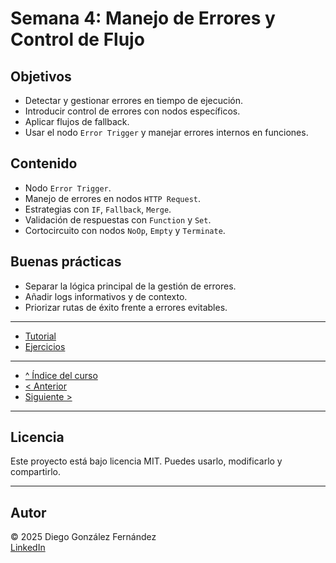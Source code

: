 # Semana 4: Manejo de Errores y Control de Flujo

## Objetivos

- Detectar y gestionar errores en tiempo de ejecución.
- Introducir control de errores con nodos específicos.
- Aplicar flujos de fallback.
- Usar el nodo `Error Trigger` y manejar errores internos en funciones.

## Contenido

- Nodo `Error Trigger`.
- Manejo de errores en nodos `HTTP Request`.
- Estrategias con `IF`, `Fallback`, `Merge`.
- Validación de respuestas con `Function` y `Set`.
- Cortocircuito con nodos `NoOp`, `Empty` y `Terminate`.

## Buenas prácticas

- Separar la lógica principal de la gestión de errores.
- Añadir logs informativos y de contexto.
- Priorizar rutas de éxito frente a errores evitables.

---

- [Tutorial](./tutorial.md)
- [Ejercicios](./ejercicios.md)

---

- [^ Índice del curso](../readme.md)
- [< Anterior](../semana03/readme.md)
- [Siguiente >](../semana05/readme.md)

---

## Licencia

Este proyecto está bajo licencia MIT. Puedes usarlo, modificarlo y compartirlo.

---

## Autor

© 2025 Diego González Fernández  
[LinkedIn](https://www.linkedin.com/in/diego-gonzalez-fernandez)


